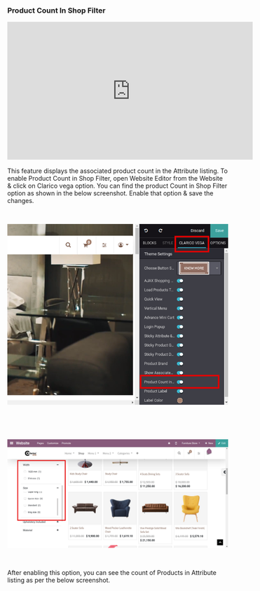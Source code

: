 
### Product Count In Shop Filter


<iframe width="560" height="315" src="https://www.youtube.com/embed/M8sU0hi_4OA" title="YouTube video player" frameborder="0" allow="accelerometer; autoplay; clipboard-write; encrypted-media; gyroscope; picture-in-picture" allowfullscreen></iframe>

This feature displays the associated product count in the Attribute listing. To enable Product Count in Shop Filter, open Website Editor from the Website & click on Clarico vega option. You can find the product Count in Shop Filter option as shown in the below screenshot. Enable that option & save the changes.


 


![](./images/50-1.png)


 


 


![](./images/50-2.png)


 


After enabling this option, you can see the count of Products in Attribute listing as per the below screenshot.


